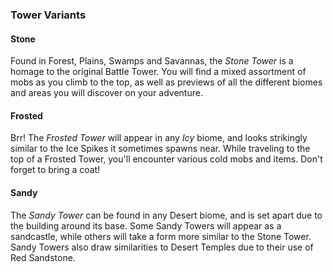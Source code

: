 ### Tower Variants

#### Stone

Found in Forest, Plains, Swamps and Savannas, the *Stone Tower* is a homage to the 
original Battle Tower. You will find a mixed assortment of mobs as you climb to the top,
as well as previews of all the different biomes and areas you will discover on your adventure.

#### Frosted

Brr! The *Frosted Tower* will appear in any *Icy* biome, and looks strikingly
similar to the Ice Spikes it sometimes spawns near. While traveling to the top of a
Frosted Tower, you'll encounter various cold mobs and items. Don't forget to
bring a coat!

#### Sandy

The *Sandy Tower* can be found in any Desert biome, and is set apart due to the 
building around its base. Some Sandy Towers will appear as a sandcastle,
while others will take a form more similar to the Stone Tower. Sandy Towers also
draw similarities to Desert Temples due to their use of Red Sandstone.

